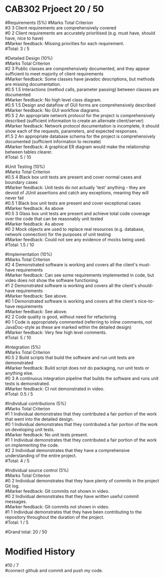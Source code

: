# CAB302 Prjoect 20 / 50 

#Requirements (5%)
#Marks	Total	Criterion<br/>
#3	3	Client requirements are comprehensively covered<br/>
#0	2	Client requirements are accurately prioritised (e.g. must have, should have, nice to have)<br/>
#Marker feedback: Missing priorities for each requirement.<br/>
#Total:	3 / 5<br/>

#Detailed Design (10%)<br/>
#Marks	Total	Criterion<br/>
#2	3	Public classes are comprehensively documented, and they appear sufficient to meet majority of client requirements<br/>
#Marker feedback: Some classes have javadoc descriptions, but methods are missing documentation.<br/>
#0.5	1.5	Interactions (method calls, parameter passing) between classes are documented<br/>
#Marker feedback: No high level class diagram.<br/>
#0.5	1.5	Design and dataflow of GUI forms are comprehensively described<br/>
#Marker feedback: No GUI workflow diagrams.<br/>
#0.5	2	An appropriate network protocol for the project is comprehensively described (sufficient information to create an alternate client/server)<br/>
#Marker feedback: Network protocol documentation is incomplete, it should show each of the requests, parameters, and expected responses.<br/>
#1.5	2	An appropriate database schema for the project is comprehensively documented (sufficient information to recreate)<br/>
#Marker feedback: A graphical ER diagram would make the relationship between tables clearer.<br/>
#Total:	5 / 10<br/>

#Unit Testing (10%)<br/>
#Marks	Total	Criterion<br/>
#0.5	4	Black box unit tests are present and cover normal cases and boundary cases<br/>
#Marker feedback: Unit tests do not actually 'test' anything - they are devoid of JUnit assertions and catch any exceptions, meaning they will never fail<br/>
#0.5	1	Black box unit tests are present and cover exceptional cases<br/>
#Marker feedback: As above<br/>
#0.5	3	Glass box unit tests are present and achieve total code coverage over the code that can be reasonably unit tested<br/>
#Marker feedback: As above<br/>
#0	2	Mock objects are used to replace real resources (e.g. database, network connection) for the purposes of unit testing<br/>
#Marker feedback: Could not see any evidence of mocks being used.<br/>
#Total:	1.5 / 10<br/>

#Implementation (10%)<br/>
#Marks	Total	Criterion<br/>
#2	4	Demonstrated software is working and covers all the client's must-have requirements<br/>
#Marker feedback: Can see some requirements implemented in code, but video does not show the software functioning.<br/>
#1	2	Demonstrated software is working and covers all the client's should-have requirements<br/>
#Marker feedback: See above.<br/>
#0	1	Demonstrated software is working and covers all the client's nice-to-have requirements<br/>
#Marker feedback: See above.<br/>
#2	2	Code quality is good, without need for refactoring<br/>
#0	1	Code is appropriately commented (referring to inline comments, not JavaDoc-style as these are marked within the detailed design)<br/>
#Marker feedback: Very few high level comments.<br/>
#Total:	5 / 10<br/>

#Integration (5%)<br/>
#Marks	Total	Criterion<br/>
#0.5	2	Build scripts that build the software and run unit tests are demonstrated<br/>
#Marker feedback: Build script does not do packaging, run unit tests or anything else.<br/>
#0	3	A continuous integration pipeline that builds the software and runs unit tests is demonstrated.<br/>
#Marker feedback: CI not demonstrated in video.<br/>
#Total:	0.5 / 5<br/>

#Individual contributions (5%)<br/>
#Marks	Total	Criterion<br/>
#1	1	Individual demonstrates that they contributed a fair portion of the work that went into the detailed design.<br/>
#0	1	Individual demonstrates that they contributed a fair portion of the work on developing unit tests.<br/>
#Marker feedback: No unit tests present.<br/>
#1	1	Individual demonstrates that they contributed a fair portion of the work on implementing the code.<br/>
#2	2	Individual demonstrates that they have a comprehensive understanding of the entire project.<br/>
#Total:	4 / 5<br/>

#Individual source control (5%)<br/>
#Marks	Total	Criterion<br/>
#0	2	Individual demonstrates that they have plenty of commits in the project Git log.<br/>
#Marker feedback: Git commits not shown in video.<br/>
#0	2	Individual demonstrates that they have written useful commit messages.<br/>
#Marker feedback: Git commits not shown in video.<br/>
#1	1	Individual demonstrates that they have been contributing to the repository throughout the duration of the project.<br/>
#Total:	1 / 5<br/>

#Grand total: 20 / 50


# Modified History</br>
#10 / 7 </br>
#connect github and commit and push my code. </br>
 






